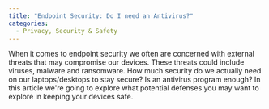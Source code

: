 ```yaml
---
title: "Endpoint Security: Do I need an Antivirus?"
categories:
  - Privacy, Security & Safety
---
```


When it comes to endpoint security we often are concerned with external threats that may compromise our devices. These threats could include viruses, malware and ransomware. How much security do we actually need on our laptops/desktops to stay secure? Is an antivirus program enough? In this article we're going to explore what potential defenses you may want to explore in keeping your devices safe. 


